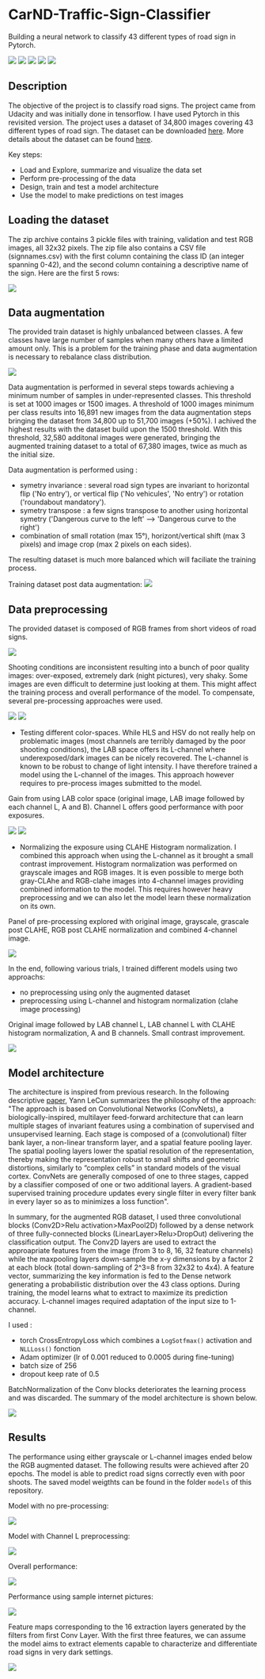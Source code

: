 # CarND-Traffic-Sign-Classifier
Building a neural network to classify 43 different types of road sign in Pytorch.

![](asset/1.png) ![](asset/2.png) ![](asset/3.png) ![](asset/4.png) ![](asset/5.png)

## Description

The objective of the project is to classify road signs. The project came from Udacity and was initially done in tensorflow. I have used Pytorch in this revisited version. The project uses a dataset of 34,800 images covering 43 different types of road sign. The dataset can be downloaded [here](https://d17h27t6h515a5.cloudfront.net/topher/2017/February/5898cd6f_traffic-signs-data/traffic-signs-data.zip). More details about the dataset can be found [here](http://benchmark.ini.rub.de/?section=gtsrb&subsection=dataset).

Key steps:
- Load and Explore, summarize and visualize the data set
- Perform pre-processing of the data
- Design, train and test a model architecture
- Use the model to make predictions on test images

## Loading the dataset

The zip archive contains 3 pickle files with training, validation and test RGB images, all 32x32 pixels. The zip file also contains a CSV file (signnames.csv) with the first column containing the class ID (an integer spanning 0-42), and the second column containing a descriptive name of the sign. Here are the first 5 rows:

![](asset/classnames.png)

## Data augmentation

The provided train dataset is highly unbalanced between classes. A few classes have large number of samples when many others have a limited amount only. This is a problem for the training phase and data augmentation is necessary to rebalance class distribution.

![](asset/labelDistribution.png)

Data augmentation is performed in several steps towards achieving a minimum number of samples in under-represented classes. This threshold is set at 1000 images or 1500 images.
A threshold of 1000 images minimum per class results into 16,891 new images from the data augmentation steps bringing the dataset from 34,800 up to 51,700 images (+50%). I achived the highest results with the dataset build upon the 1500 threshold. With this threshold, 32,580 additonal images were generated, bringing the augmented training dataset to a total of 67,380 images, twice as much as the initial size.

Data augmentation is performed using : 
- symetry invariance : several road sign types are invariant to horizontal flip ('No entry'), or vertical flip ('No vehicules', 'No entry') or rotation ('roundabout mandatory').
- symetry transpose : a few signs transpose to another using horizontal symetry ('Dangerous curve to the left' --> 'Dangerous curve to the right')
- combination of small rotation (max 15°), horizont/vertical shift (max 3 pixels) and image crop (max 2 pixels on each sides).

The resulting dataset is much more balanced which will faciliate the training process.

Training dataset post data augmentation:
![](asset/post-augmentation.png)

## Data preprocessing

The provided dataset is composed of RGB frames from short videos of road signs.

![](asset/frames.png)  

Shooting conditions are inconsistent resulting into a bunch of poor quality images: over-exposed, extremely dark (night pictures), very shaky. Some images are even difficult to determine just looking at them. This might affect the training process and overall performance of the model. To compensate, several pre-processing approaches were used.

![](asset/poorsamples2.png)                              ![](asset/poorsamples.png)

- Testing different color-spaces. While HLS and HSV do not really help on problematic images (most channels are terribly damaged by the poor shooting conditions), the LAB space offers its L-channel where underexposed/dark images can be nicely recovered. The L-channel is known to be robust to change of light intensity. I have therefore trained a model using the L-channel of the images. This approach however requires to pre-process images submitted to the model.

Gain from using LAB color space (original image, LAB image followed by each channel L, A and B). Channel L offers good performance with poor exposures.

![](asset/lab1.png)                                      ![](asset/lab2.png)


- Normalizing the exposure using CLAHE Histogram normalization. I combined this approach when using the L-channel as it brought a small contrast improvement. Histogram normalization was performed on grayscale images and RGB images. It is even possible to merge both gray-CLAhe and RGB-clahe images into 4-channel images providing combined information to the model. This requires however heavy preprocessing and we can also let the model learn these normalization on its own.

Panel of pre-processing explored with original image, grayscale, grascale post CLAHE, RGB post CLAHE normalization and combined 4-channel image.

![](asset/processing.png)

In the end, following various trials, I trained different models using two approachs:
- no preprocessing using only the augmented dataset
- preprocessing using L-channel and histogram normalization (clahe image processing)

Original image followed by LAB channel L, LAB channel L with CLAHE histogram normalization, A and B channels. Small contrast improvement.

![](asset/labCLAHE.png)

## Model architecture

The architecture is inspired from previous research. In the following descriptive [paper](http://yann.lecun.com/exdb/publis/pdf/sermanet-ijcnn-11.pdf), Yann LeCun summarizes the philosophy of the approach: "The approach is based on Convolutional Networks (ConvNets), a biologically-inspired, multilayer feed-forward architecture that can learn multiple stages of invariant features using a combination of supervised and unsupervised learning. Each stage is composed of a (convolutional) filter bank layer, a non-linear transform layer, and a spatial feature pooling layer. The spatial pooling layers lower the spatial resolution of the representation, thereby making the representation robust to small shifts and geometric distortions, similarly to “complex cells” in standard models of the visual cortex. ConvNets are generally composed of one to three stages, capped by a classifier composed of one or two additional layers. A gradient-based supervised training procedure updates every single filter in every filter bank in every layer so as to minimizes a loss function".

In summary, for the augmented RGB dataset, I used three convolutional blocks (Conv2D>Relu activation>MaxPool2D) followed by a dense network of three fully-connected blocks (LinearLayer>Relu>DropOut) delivering the classification output. The Conv2D layers are used to extract the approapriate features from the image (from 3 to 8, 16, 32 feature channels) while the maxpooling layers down-sample the x-y dimensions by a factor 2 at each block (total down-sampling of 2^3=8 from 32x32 to 4x4). A feature vector, summarizing the key information is fed to the Dense network generating a probabilistic distribution over the 43 class options. During training, the model learns what to extract to maximize its prediction accuracy. L-channel images required adaptation of the input size to 1-channel. 

I used :
- torch CrossEntropyLoss which combines a `LogSotfmax()` activation and `NLLLoss()` fonction
- Adam optimizer (lr of 0.001 reduced to 0.0005 during fine-tuning)
- batch size of 256
- dropout keep rate of 0.5

BatchNormalization of the Conv blocks deteriorates the learning process and was discarded. The summary of the model architecture is shown below.

![](asset/architecture.png)

## Results

The performance using either grayscale or L-channel images ended below the RGB augmented dataset. The following results were achieved after 20 epochs. The model is able to predict road signs correctly even with poor shoots. The saved model weigthts can be found in the folder `models` of this repository.

Model with no pre-processing:

![](asset/result-augmented2.png)

Model with Channel L preprocessing:

![](asset/result-Lchannel.png)

Overall performance:

![](asset/results-augmented.png)

Performance using sample internet pictures:

![](asset/pictures.png)

Feature maps corresponding to the 16 extraction layers generated by the filters from first Conv Layer. With the first three features, we can assume the model aims to extract elements capable to characterize and differentiate road signs in very dark settings.

![](asset/featuremap.png)
